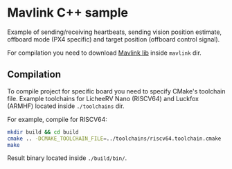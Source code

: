 # Mavlink C++ sample

Example of sending/receiving heartbeats, sending vision position estimate, offboard mode (PX4 specific) and target position (offboard control signal).

For compilation you need to download [Mavlink lib](https://github.com/mavlink/c_library_v2) inside `mavlink` dir.

## Compilation

To compile project for specific board you need to specify CMake's toolchain file. Example toolchains for LicheeRV Nano (RISCV64) and Luckfox (ARMHF) located inside `./toolchains` dir.

For example, compile for RISCV64:

```bash
mkdir build && cd build
cmake .. -DCMAKE_TOOLCHAIN_FILE=../toolchains/riscv64.toolchain.cmake
make
```

Result binary located inside `./build/bin/`.
